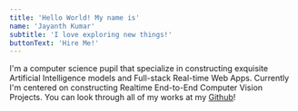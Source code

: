 ```yaml
---
title: 'Hello World! My name is'
name: 'Jayanth Kumar'
subtitle: 'I love exploring new things!'
buttonText: 'Hire Me!'
---
```


I'm a computer science pupil that specialize in constructing exquisite Artificial Intelligence models and Full-stack Real-time Web Apps.
Currently I'm centered on constructing Realtime End-to-End Computer Vision Projects. You can look through all of my works at my [Github](https://github.com/7benson)!